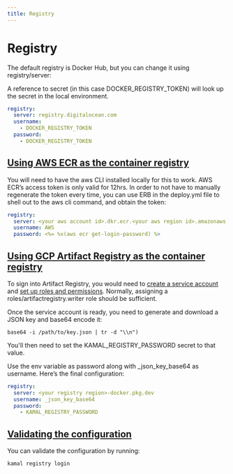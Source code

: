 ```yaml
---
title: Registry
---
```


# Registry


The default registry is Docker Hub, but you can change it using registry/server:

A reference to secret (in this case DOCKER_REGISTRY_TOKEN) will look up the secret
in the local environment.

```yaml
registry:
  server: registry.digitalocean.com
  username:
    - DOCKER_REGISTRY_TOKEN
  password:
    - DOCKER_REGISTRY_TOKEN
```
## [Using AWS ECR as the container registry](#using-aws-ecr-as-the-container-registry)
You will need to have the aws CLI installed locally for this to work.
AWS ECR’s access token is only valid for 12hrs. In order to not have to manually regenerate the token every time, you can use ERB in the deploy.yml file to shell out to the aws cli command, and obtain the token:

```yaml
registry:
  server: <your aws account id>.dkr.ecr.<your aws region id>.amazonaws.com
  username: AWS
  password: <%= %x(aws ecr get-login-password) %>
```
## [Using GCP Artifact Registry as the container registry](#using-gcp-artifact-registry-as-the-container-registry)
To sign into Artifact Registry, you would need to
[create a service account](https://cloud.google.com/iam/docs/service-accounts-create#creating)
and [set up roles and permissions](https://cloud.google.com/artifact-registry/docs/access-control#permissions).
Normally, assigning a roles/artifactregistry.writer role should be sufficient.

Once the service account is ready, you need to generate and download a JSON key and base64 encode it:

```shell
base64 -i /path/to/key.json | tr -d "\\n")
```
You'll then need to set the KAMAL_REGISTRY_PASSWORD secret to that value.

Use the env variable as password along with _json_key_base64 as username.
Here’s the final configuration:

```yaml
registry:
  server: <your registry region>-docker.pkg.dev
  username: _json_key_base64
  password:
    - KAMAL_REGISTRY_PASSWORD
```
## [Validating the configuration](#validating-the-configuration)

You can validate the configuration by running:
```shell
kamal registry login
```
